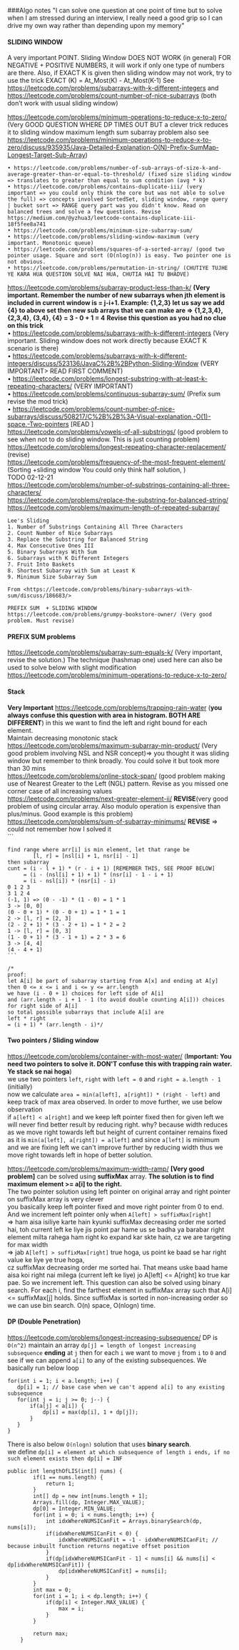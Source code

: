 ###Algo notes
"I can solve one question at one point of time but to solve when I am stressed during an interview, I really need a good grip so I can drive my own way rather than depending upon my memory"

#### SLIDING WINDOW
A very important POINT. Sliding Window DOES NOT WORK (in general) FOR NEGATIVE + POSITIVE NUMBERS, it will work if only one type of numbers are there. Also, if EXACT K is given then sliding window may not work, try to use the trick EXACT (K) = At_Most(K) - At_Most(K-1)  See https://leetcode.com/problems/subarrays-with-k-different-integers and https://leetcode.com/problems/count-number-of-nice-subarrays (both don’t work with usual sliding window)

https://leetcode.com/problems/minimum-operations-to-reduce-x-to-zero/ (Very GOOD QUESTION WHERE DP TIMES OUT BUT a clever trick reduces it to sliding window maximum length sum subarray problem also see https://leetcode.com/problems/minimum-operations-to-reduce-x-to-zero/discuss/935935/Java-Detailed-Explanation-O(N)-Prefix-SumMap-Longest-Target-Sub-Array)

	• https://leetcode.com/problems/number-of-sub-arrays-of-size-k-and-average-greater-than-or-equal-to-threshold/ (fixed size sliding window => translates to greater than equal to sum condition (avg * k) 
	• https://leetcode.com/problems/contains-duplicate-iii/ (very important => you could only think the core but was not able to solve the full) => concepts involved SortedSet, sliding window, range query | bucket sort => RANGE query part was you didn't know. Read on balanced trees and solve a few questions. Revise https://medium.com/@yzhua3/leetcode-contains-duplicate-iii-18f5fee8a741
	• https://leetcode.com/problems/minimum-size-subarray-sum/
	• https://leetcode.com/problems/sliding-window-maximum (very important. Monotonic queue)
	• https://leetcode.com/problems/squares-of-a-sorted-array/ (good two pointer usage. Square and sort (O(nlog(n)) is easy. Two pointer one is not obvious. 
	• https://leetcode.com/problems/permutation-in-string/ (CHUTIYE TUJHE YE KARA HUA QUESTION SOLVE NAI HUA, CHUTIA HAI TU BHADVE)
https://leetcode.com/problems/subarray-product-less-than-k/ **(Very important. Remember the number of new subarrays when jth element is included in current window is =  j-i+1. 
Example: {1,2,3} let us say we add {4} to above set then new sub arrays that we can make are => {1,2,3,4}, {2,3,4}, {3,4}, {4} = 3 - 0 + 1 = 4**
    **Revise this question as you had no clue on this trick**  
	• https://leetcode.com/problems/subarrays-with-k-different-integers (Very important. Sliding window does not work directly because EXACT K scenario is there)  
	• https://leetcode.com/problems/subarrays-with-k-different-integers/discuss/523136/JavaC%2B%2BPython-Sliding-Window (VERY IMPORTANT> READ FIRST COMMENT)  
	• https://leetcode.com/problems/longest-substring-with-at-least-k-repeating-characters/ (VERY IMPORTANT)  
	• https://leetcode.com/problems/continuous-subarray-sum/ (Prefix sum revise the mod trick)  
	• https://leetcode.com/problems/count-number-of-nice-subarrays/discuss/508217/C%2B%2B%3A-Visual-explanation.-O(1)-space.-Two-pointers [READ ]  
	https://leetcode.com/problems/vowels-of-all-substrings/ (good problem to see when not to do sliding window. This is just counting problem)  
	https://leetcode.com/problems/longest-repeating-character-replacement/ (revise)  
	https://leetcode.com/problems/frequency-of-the-most-frequent-element/ (Sorting +sliding window You could only think half solution, )  
TODO 02-12-21  
https://leetcode.com/problems/number-of-substrings-containing-all-three-characters/  
https://leetcode.com/problems/replace-the-substring-for-balanced-string/  
	https://leetcode.com/problems/maximum-length-of-repeated-subarray/  
	  
	  
	Lee's Sliding
	1. Number of Substrings Containing All Three Characters
	2. Count Number of Nice Subarrays
	3. Replace the Substring for Balanced String
	4. Max Consecutive Ones III
	5. Binary Subarrays With Sum
	6. Subarrays with K Different Integers
	7. Fruit Into Baskets
	8. Shortest Subarray with Sum at Least K
	9. Minimum Size Subarray Sum
	
	From <https://leetcode.com/problems/binary-subarrays-with-sum/discuss/186683/> 
	
	PREFIX SUM  + SLIDING WINDOW
	https://leetcode.com/problems/grumpy-bookstore-owner/ (Very good problem. Must revise)
	
#### PREFIX SUM problems  
https://leetcode.com/problems/subarray-sum-equals-k/ (Very important, revise the solution.) The technique (hashmap one) used here can also be used to solve below with slight modification
https://leetcode.com/problems/minimum-operations-to-reduce-x-to-zero/


#### Stack
**Very Important** https://leetcode.com/problems/trapping-rain-water (**you always confuse this question with area in histogram. BOTH ARE DIFFERENT**) in this we want to find the left and right bound for each element.  
Maintain decreasing monotonic stack  
https://leetcode.com/problems/maximum-subarray-min-product/ (Very good problem involving NSL and NSR concept)=> you thought it was sliding window but remember to think broadly. You could solve it but took more than 30 mins  
https://leetcode.com/problems/online-stock-span/ (good problem making use of Nearest Greater to the Left (NGL) pattern. Revise as you missed one corner case of all increasing values  
https://leetcode.com/problems/next-greater-element-ii/ **REVISE**(very good problem of using circular array. Also modulo operation is expensive than plus/minus. Good example is this problem)  
https://leetcode.com/problems/sum-of-subarray-minimums/ **REVISE** => could not remember how I solved it  
	```
	
	find range where arr[i] is min element, let that range be  
	        [l, r] = [nsl[i] + 1, nsr[i] - 1]  
	then subarray 
	cunt = (i - l + 1) * (r - i + 1) [REMEMBER THIS, SEE PROOF BELOW]
	     = (i - (nsl[i] + 1) + 1) * (nsr[i] - 1 - i + 1)
	     = (i - nsl[i]) * (nsr[i] - i)
	0 1 2 3
	3 1 2 4
	(-1, 1) => (0 - -1) * (1 - 0) = 1 * 1
	3 -> [0, 0]
	(0 - 0 + 1) * (0 - 0 + 1) = 1 * 1 = 1
	2 -> [l, r] = [2, 3]
	(2 - 2 + 1) * (3 - 2 + 1) = 1 * 2 = 2 
	1 -> [l, r] = [0, 3]
	(1 - 0 + 1) * (3 - 1 + 1) = 2 * 3 = 6
	3 -> [4, 4]
	(4 - 4 + 1) 
	```
	
	/*
	proof: 
	let A[i] be part of subarray starting from A[x] and ending at A[y]
	then 0 <= x <= i and i <= y <= arr.length
	we have (i - 0 + 1) choices for left side of A[i]
	and (arr.length - i + 1 - 1 (to avoid double counting A[i])) choices for right side of A[i]
	so total possible subarrays that include A[i] are
	left * right
	= (i + 1) * (arr.length - i)*/

#### Two pointers / Sliding window
https://leetcode.com/problems/container-with-most-water/ (**Important: You need two pointers to solve it. DON'T confuse this with trapping rain water. Ye stack se nai hoga**)  
we use two pointers `left`, `right` with `left = 0` and `right = a.length - 1` (initially)  
now we calculate `area = min(a[left], a[right]) * (right - left)` and keep track of max area observed. In order to move further, we use below observation  
if `a[left] < a[right]` and we keep left pointer fixed then for given left we will never find better result by reducing right. why?  because width reduces as we move right towards left but height of current container
remains fixed as it is `min(a[left], a[right]) = a[left]` and since `a[left]` is minimum and we are fixing left we can't improve further by reducing width
thus we move right towards left in hope of better solution.

https://leetcode.com/problems/maximum-width-ramp/ **[Very good problem]**
can be solved using **suffixMax** array. **The solution is to find maximum element >= a[i] to the right.**  
The two pointer solution using left pointer on original array and right pointer on suffixMax array is very clever  
you basically keep left pointer fixed and move right pointer from 0 to end. And we increment left pointer only when `A[left] > suffixMax[right]`   
=> ham aisa isiliye karte hain kyunki suffixMax decreasing order me sorted hai, toh current left ke liye jis point par hame us se badha ya barabar right element milta rahega ham right ko expand kar skte hain, cz we are targeting for max width  
=> jab `A[left] > suffixMax[right]` true hoga, us point ke baad se har right value ke liye ye true hoga,  
 cz suffixMax decreasing order me sorted hai. That means uske baad hame aisa koi right nai milega (current left ke liye) jo A[left] <= A[right] ko true kar pae. So we increment left.
This question can also be solved using binary search. For each i, find the farthest element in suffixMax array such that A[i] <= suffixMax[j] holds. Since suffixMax is sorted in non-increasing order so we can use bin search. O(n) space, O(nlogn) time.

#### DP (Double Penetration)
https://leetcode.com/problems/longest-increasing-subsequence/ DP is `O(n^2)`
 maintain an array `dp[j] = length of longest increasing subsequence` **ending** at `j` then for each `i` we want to move `j` from `i` to `0` and see if we can append `a[i]` to any of the
 existing subsequences. We basically run below loop  
 ```
for(int i = 1; i < a.length; i++) {  
    dp[i] = 1; // base case when we can't append a[i] to any existing subsequence  
    for(int j = i; j >= 0; j--) {  
        if(a[j] < a[i]) {  
            dp[i] = max(dp[i], 1 + dp[j]);  
        }  
    }  
 }
```
There is also below `O(nlogn)` solution that uses **binary search**.  
we define `dp[i] = element at which subsequence of length i ends, if no such element exists then dp[i] = INF  `
```
public int lengthOfLIS(int[] nums) {
        if(1 == nums.length) {
            return 1;
        }
        int[] dp = new int[nums.length + 1];
        Arrays.fill(dp, Integer.MAX_VALUE);
        dp[0] = Integer.MIN_VALUE;
        for(int i = 0; i < nums.length; i++) {
            int idxWhereNUMSICanFit = Arrays.binarySearch(dp, nums[i]);
            if(idxWhereNUMSICanFit < 0) {
                idxWhereNUMSICanFit = -1 - idxWhereNUMSICanFit; // because inbuilt function returns negative offset position
            }
            if(dp[idxWhereNUMSICanFit - 1] < nums[i] && nums[i] < dp[idxWhereNUMSICanFit]) {
                dp[idxWhereNUMSICanFit] = nums[i];
            }
        }
        int max = 0;
        for(int i = 1; i < dp.length; i++) {
            if(dp[i] < Integer.MAX_VALUE) {
                max = i;
            }
        }
        
        return max;
    }
```
